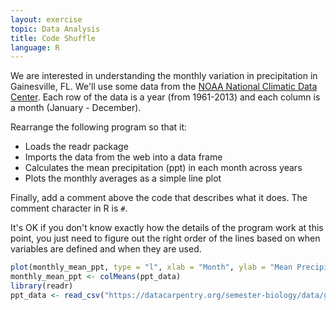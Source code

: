 ```yaml
---
layout: exercise
topic: Data Analysis
title: Code Shuffle
language: R
---
```


We are interested in understanding the monthly variation in precipitation in
Gainesville, FL. We'll use some data from the
[NOAA National Climatic Data Center](http://www.ncdc.noaa.gov/).
Each row of the data is a year (from 1961-2013) and each column is a month
(January - December).

Rearrange the following program so that it:

- Loads the readr package
- Imports the data from the web into a data frame
- Calculates the mean precipitation (ppt) in each month across years
- Plots the monthly averages as a simple line plot

Finally, add a comment above the code that describes what it does. The comment
character in R is `#`.

It's OK if you don't know exactly how the details of the program work at this
point, you just need to figure out the right order of the lines based on when
variables are defined and when they are used.

```r
plot(monthly_mean_ppt, type = "l", xlab = "Month", ylab = "Mean Precipitation")
monthly_mean_ppt <- colMeans(ppt_data)
library(readr)
ppt_data <- read_csv("https://datacarpentry.org/semester-biology/data/gainesville-precip.csv", header = FALSE)
```

